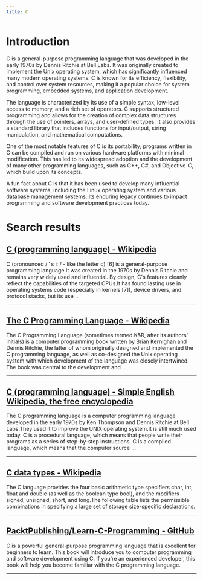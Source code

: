 ```yaml
---
title: C
---
```


# Introduction
C is a general-purpose programming language that was developed in the early 1970s by Dennis Ritchie at Bell Labs. It was originally created to implement the Unix operating system, which has significantly influenced many modern operating systems. C is known for its efficiency, flexibility, and control over system resources, making it a popular choice for system programming, embedded systems, and application development.

The language is characterized by its use of a simple syntax, low-level access to memory, and a rich set of operators. C supports structured programming and allows for the creation of complex data structures through the use of pointers, arrays, and user-defined types. It also provides a standard library that includes functions for input/output, string manipulation, and mathematical computations.

One of the most notable features of C is its portability; programs written in C can be compiled and run on various hardware platforms with minimal modification. This has led to its widespread adoption and the development of many other programming languages, such as C++, C#, and Objective-C, which build upon its concepts.

A fun fact about C is that it has been used to develop many influential software systems, including the Linux operating system and various database management systems. Its enduring legacy continues to impact programming and software development practices today.

# Search results


## [C (programming language) - Wikipedia](https://en.wikipedia.org/wiki/C_(programming_language))

C (pronounced / ˈ s iː / - like the letter c) [6] is a general-purpose programming language.It was created in the 1970s by Dennis Ritchie and remains very widely used and influential. By design, C's features cleanly reflect the capabilities of the targeted CPUs.It has found lasting use in operating systems code (especially in kernels [7]), device drivers, and protocol stacks, but its use ...

---

## [The C Programming Language - Wikipedia](https://en.wikipedia.org/wiki/The_C_Programming_Language)

The C Programming Language (sometimes termed K&R, after its authors' initials) is a computer programming book written by Brian Kernighan and Dennis Ritchie, the latter of whom originally designed and implemented the C programming language, as well as co-designed the Unix operating system with which development of the language was closely intertwined. The book was central to the development and ...

---

## [C (programming language) - Simple English Wikipedia, the free encyclopedia](https://simple.wikipedia.org/wiki/C_(programming_language))

The C programming language is a computer programming language developed in the early 1970s by Ken Thompson and Dennis Ritchie at Bell Labs.They used it to improve the UNIX operating system.It is still much used today. C is a procedural language, which means that people write their programs as a series of step-by-step instructions. C is a compiled language, which means that the computer source ...

---

## [C data types - Wikipedia](https://en.wikipedia.org/wiki/C_data_types)

The C language provides the four basic arithmetic type specifiers char, int, float and double (as well as the boolean type bool), and the modifiers signed, unsigned, short, and long.The following table lists the permissible combinations in specifying a large set of storage size-specific declarations.

---

## [PacktPublishing/Learn-C-Programming - GitHub](https://github.com/PacktPublishing/Learn-C-Programming)

C is a powerful general-purpose programming language that is excellent for beginners to learn. This book will introduce you to computer programming and software development using C. If you're an experienced developer, this book will help you become familiar with the C programming language.

---

